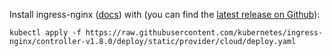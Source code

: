 Install ingress-nginx ([docs](https://kubernetes.github.io/ingress-nginx/deploy/)) with (you can find the [latest release on Github](https://github.com/kubernetes/ingress-nginx/releases/tag/controller-v1.8.0)):

```shell
kubectl apply -f https://raw.githubusercontent.com/kubernetes/ingress-nginx/controller-v1.8.0/deploy/static/provider/cloud/deploy.yaml
```


